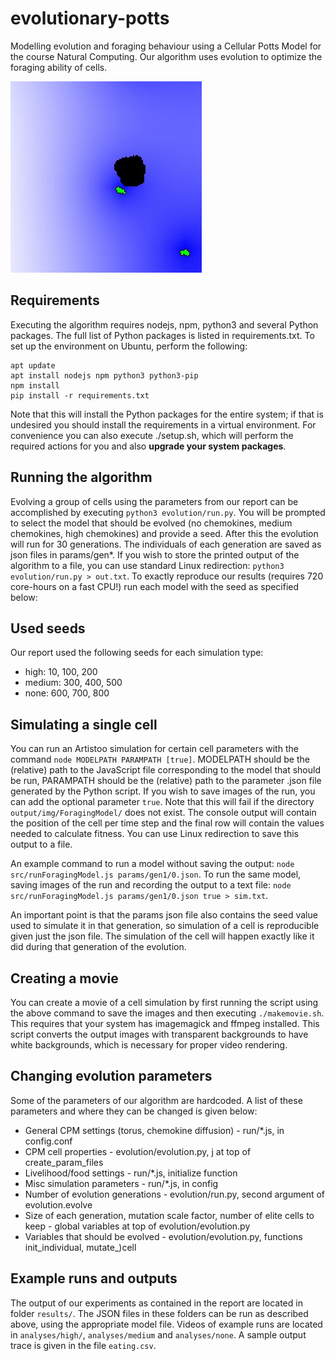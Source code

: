 # evolutionary-potts
Modelling evolution and foraging behaviour using a Cellular Potts Model for the course Natural Computing.
Our algorithm uses evolution to optimize the foraging ability of cells.

![screenshot](./analyses/high.jpg)

## Requirements

Executing the algorithm requires nodejs, npm, python3 and several Python packages. The full list of Python packages is listed in requirements.txt. To set up the environment on Ubuntu, perform the following:

```
apt update
apt install nodejs npm python3 python3-pip
npm install
pip install -r requirements.txt
```

Note that this will install the Python packages for the entire system; if that is undesired you should install the requirements in a virtual environment. For convenience you can also execute ./setup.sh, which will perform the required actions for you and also **upgrade your system packages**.
## Running the algorithm

Evolving a group of cells using the parameters from our report can be accomplished by executing `python3 evolution/run.py`. You will be prompted to select the model that should be evolved (no chemokines, medium chemokines, high chemokines) and provide a seed. After this the evolution will run for 30 generations. The individuals of each generation are saved as json files in params/gen*. If you wish to store the printed output of the algorithm to a file, you can use standard Linux redirection: `python3 evolution/run.py > out.txt`. To exactly reproduce our results (requires 720 core-hours on a fast CPU!) run each model with the seed as specified below:

## Used seeds
Our report used the following seeds for each simulation type:
- high: 10, 100, 200
- medium: 300, 400, 500
- none: 600, 700, 800

## Simulating a single cell

You can run an Artistoo simulation for certain cell parameters with the command `node MODELPATH PARAMPATH [true]`. MODELPATH should be the (relative) path to the JavaScript file corresponding to the model that should be run, PARAMPATH should be the (relative) path to the parameter .json file generated by the Python script. If you wish to save images of the run, you can add the optional parameter `true`. Note that this will fail if the directory `output/img/ForagingModel/` does not exist. The console output will contain the position of the cell per time step and the final row will contain the values needed to calculate fitness. You can use Linux redirection to save this output to a file.

An example command to run a model without saving the output: `node src/runForagingModel.js params/gen1/0.json`. To run the same model, saving images of the run and recording the output to a text file: `node src/runForagingModel.js params/gen1/0.json true > sim.txt`.

An important point is that the params json file also contains the seed value used to simulate it in that generation, so simulation of a cell is reproducible given just the json file. The simulation of the cell will happen exactly like it did during that generation of the evolution.

## Creating a movie
You can create a movie of a cell simulation by first running the script using the above command to save the images and then executing `./makemovie.sh`. This requires that your system has imagemagick and ffmpeg installed. This script converts the output images with transparent backgrounds to have white backgrounds, which is necessary for proper video rendering.

## Changing evolution parameters
Some of the parameters of our algorithm are hardcoded. A list of these parameters and where they can be changed is given below:

- General CPM settings (torus, chemokine diffusion) - run/*.js, in config.conf
- CPM cell properties - evolution/evolution.py, j at top of create_param_files
- Livelihood/food settings - run/*.js, initialize function
- Misc simulation parameters - run/*.js, in config
- Number of evolution generations - evolution/run.py, second argument of evolution.evolve
- Size of each generation, mutation scale factor, number of elite cells to keep - global variables at top of evolution/evolution.py
- Variables that should be evolved - evolution/evolution.py, functions init_individual, mutate_)cell

## Example runs and outputs

The output of our experiments as contained in the report are located in folder `results/`. The JSON files in these folders can be run as described above, using the appropriate model file. Videos of example runs are located in `analyses/high/`, `analyses/medium` and `analyses/none`. A sample output trace is given in the file `eating.csv`.